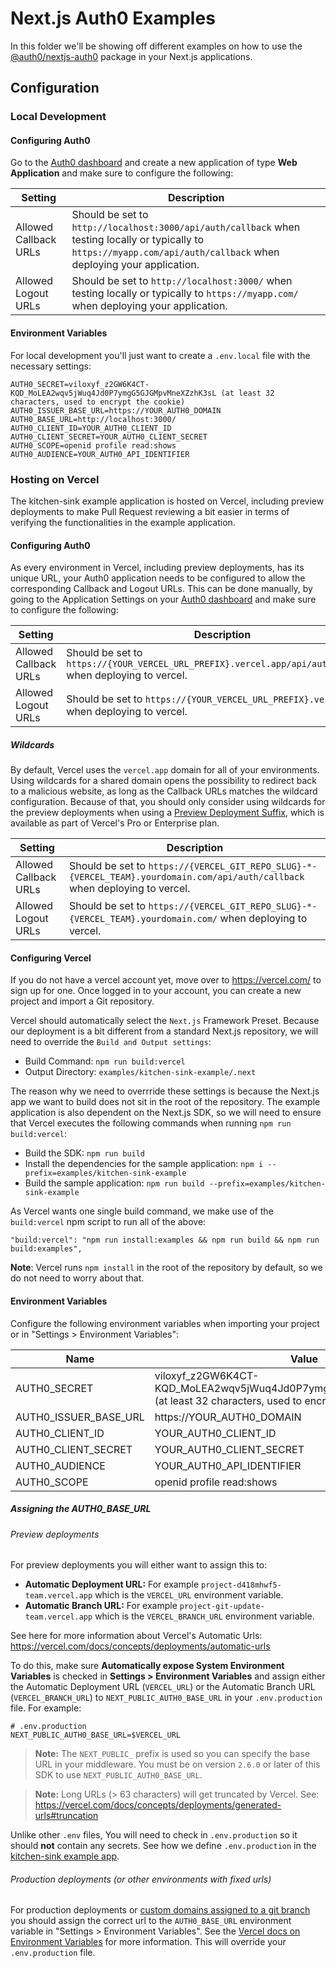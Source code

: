# Next.js Auth0 Examples

In this folder we'll be showing off different examples on how to use the [@auth0/nextjs-auth0](https://www.npmjs.com/package/@auth0/nextjs-auth0) package in your Next.js applications.

## Configuration

### Local Development

#### Configuring Auth0

Go to the [Auth0 dashboard](https://manage.auth0.com/) and create a new application of type **Web Application** and make sure to configure the following:

| Setting               | Description                                                                                                                                                            |
| --------------------- | ---------------------------------------------------------------------------------------------------------------------------------------------------------------------- |
| Allowed Callback URLs | Should be set to `http://localhost:3000/api/auth/callback` when testing locally or typically to `https://myapp.com/api/auth/callback` when deploying your application. |
| Allowed Logout URLs   | Should be set to `http://localhost:3000/` when testing locally or typically to `https://myapp.com/` when deploying your application.                                   |

#### Environment Variables

For local development you'll just want to create a `.env.local` file with the necessary settings:

```
AUTH0_SECRET=viloxyf_z2GW6K4CT-KQD_MoLEA2wqv5jWuq4Jd0P7ymgG5GJGMpvMneXZzhK3sL (at least 32 characters, used to encrypt the cookie)
AUTH0_ISSUER_BASE_URL=https://YOUR_AUTH0_DOMAIN
AUTH0_BASE_URL=http://localhost:3000/
AUTH0_CLIENT_ID=YOUR_AUTH0_CLIENT_ID
AUTH0_CLIENT_SECRET=YOUR_AUTH0_CLIENT_SECRET
AUTH0_SCOPE=openid profile read:shows
AUTH0_AUDIENCE=YOUR_AUTH0_API_IDENTIFIER
```

### Hosting on Vercel

The kitchen-sink example application is hosted on Vercel, including preview deployments to make Pull Request reviewing a bit easier in terms of verifying the functionalities in the example application.

#### Configuring Auth0

As every environment in Vercel, including preview deployments, has its unique URL, your Auth0 application needs to be configured to allow the corresponding Callback and Logout URLs.
This can be done manually, by going to the Application Settings on your [Auth0 dashboard](https://manage.auth0.com/) and make sure to configure the following:

| Setting               | Description                                                                                                |
| --------------------- | ---------------------------------------------------------------------------------------------------------- |
| Allowed Callback URLs | Should be set to `https://{YOUR_VERCEL_URL_PREFIX}.vercel.app/api/auth/callback` when deploying to vercel. |
| Allowed Logout URLs   | Should be set to `https://{YOUR_VERCEL_URL_PREFIX}.vercel.app/` when deploying to vercel.                  |

##### Wildcards

By default, Vercel uses the `vercel.app` domain for all of your environments. Using wildcards for a shared domain opens the possibility to redirect back to a malicious website, as long as the Callback URLs matches the wildcard configuration. Because of that, you should only consider using wildcards for the preview deployments when using a [Preview Deployment Suffix](https://vercel.com/docs/concepts/deployments/automatic-urls#preview-deployment-suffix), which is available as part of Vercel's Pro or Enterprise plan.

| Setting               | Description                                                                                                                  |
| --------------------- | ---------------------------------------------------------------------------------------------------------------------------- |
| Allowed Callback URLs | Should be set to `https://{VERCEL_GIT_REPO_SLUG}-*-{VERCEL_TEAM}.yourdomain.com/api/auth/callback` when deploying to vercel. |
| Allowed Logout URLs   | Should be set to `https://{VERCEL_GIT_REPO_SLUG}-*-{VERCEL_TEAM}.yourdomain.com/` when deploying to vercel.                  |

#### Configuring Vercel

If you do not have a vercel account yet, move over to https://vercel.com/ to sign up for one.
Once logged in to your account, you can create a new project and import a Git repository.

Vercel should automatically select the `Next.js` Framework Preset.
Because our deployment is a bit different from a standard Next.js repository, we will need to override the `Build and Output settings`:

- Build Command: `npm run build:vercel`
- Output Directory: `examples/kitchen-sink-example/.next`

The reason why we need to overrride these settings is because the Next.js app we want to build does not sit in the root of the repository. The example application is also dependent on the Next.js SDK, so we will need to ensure that Vercel executes the following commands when running `npm run build:vercel`:

- Build the SDK: `npm run build`
- Install the dependencies for the sample application: `npm i --prefix=examples/kitchen-sink-example`
- Build the sample application: `npm run build --prefix=examples/kitchen-sink-example`

As Vercel wants one single build command, we make use of the `build:vercel` npm script to run all of the above:

```
"build:vercel": "npm run install:examples && npm run build && npm run build:examples",
```

**Note**: Vercel runs `npm install` in the root of the repository by default, so we do not need to worry about that.

#### Environment Variables

Configure the following environment variables when importing your project or in "Settings > Environment Variables":

| Name                  | Value                                                                                                                 |
| --------------------- | --------------------------------------------------------------------------------------------------------------------- |
| AUTH0_SECRET          | viloxyf_z2GW6K4CT-KQD_MoLEA2wqv5jWuq4Jd0P7ymgG5GJGMpvMneXZzhK3sL (at least 32 characters, used to encrypt the cookie) |
| AUTH0_ISSUER_BASE_URL | https://YOUR_AUTH0_DOMAIN                                                                                             |
| AUTH0_CLIENT_ID       | YOUR_AUTH0_CLIENT_ID                                                                                                  |
| AUTH0_CLIENT_SECRET   | YOUR_AUTH0_CLIENT_SECRET                                                                                              |
| AUTH0_AUDIENCE        | YOUR_AUTH0_API_IDENTIFIER                                                                                             |
| AUTH0_SCOPE           | openid profile read:shows                                                                                             |

##### Assigning the AUTH0_BASE_URL

###### Preview deployments

For preview deployments you will either want to assign this to:

- **Automatic Deployment URL:** For example `project-d418mhwf5-team.vercel.app` which is the `VERCEL_URL` environment variable.
- **Automatic Branch URL:** For example `project-git-update-team.vercel.app` which is the `VERCEL_BRANCH_URL` environment variable.

See here for more information about Vercel's Automatic Urls: https://vercel.com/docs/concepts/deployments/automatic-urls

To do this, make sure **Automatically expose System Environment Variables** is checked in **Settings > Environment Variables** and assign either the Automatic Deployment URL (`VERCEL_URL`) or the Automatic Branch URL (`VERCEL_BRANCH_URL`) to `NEXT_PUBLIC_AUTH0_BASE_URL` in your `.env.production` file. For example:

```shell
# .env.production
NEXT_PUBLIC_AUTH0_BASE_URL=$VERCEL_URL
```

> <strong>Note:</strong> The `NEXT_PUBLIC_` prefix is used so you can specify the base URL in your middleware. You must be on version `2.6.0` or later of this SDK to use `NEXT_PUBLIC_AUTH0_BASE_URL`.

> <strong>Note:</strong> Long URLs (> 63 characters) will get truncated by Vercel. See: https://vercel.com/docs/concepts/deployments/generated-urls#truncation

Unlike other `.env` files, You will need to check in `.env.production` so it should **not** contain any secrets. See how we define `.env.production` in the [kitchen-sink example app](./kitchen-sink-example/.env.production).

###### Production deployments (or other environments with fixed urls)

For production deployments or [custom domains assigned to a git branch](https://vercel.com/docs/custom-domains#assigning-a-domain-to-a-git-branch) you should assign the correct url to the `AUTH0_BASE_URL` environment variable in "Settings > Environment Variables". See the [Vercel docs on Environment Variables](https://vercel.com/docs/environment-variables#preview-environment-variables) for more information. This will override your `.env.production` file.
